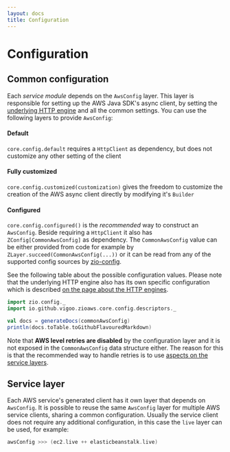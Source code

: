 ```yaml
---
layout: docs
title: Configuration
---
```


# Configuration

## Common configuration

Each _service module_ depends on the `AwsConfig` layer. This layer is responsible for setting up the 
AWS Java SDK's async client, by setting the [underlying HTTP engine](http.html) and all the common
settings. You can use the following layers to provide `AwsConfig`:

#### Default
`core.config.default` requires a `HttpClient` as dependency, but does not customize any other setting of the client

#### Fully customized
`core.config.customized(customization)` gives the freedom to customize the creation of the AWS async client directly by modifying it's `Builder`

#### Configured
`core.config.configured()` is the *recommended* way to construct an `AwsConfig`. Beside requiring a `HttpClient` it also has `ZConfig[CommonAwsConfig]` as dependency.
The `CommonAwsConfig` value can be either provided from code for example by `ZLayer.succeed(CommonAwsConfig(...))` or it can
be read from any of the supported config sources by [zio-config](https://zio.github.io/zio-config/).
 
See the following table about the possible configuration values. Please note that the underlying HTTP engine also has its own
specific configuration which is described [on the page about the HTTP engines](http.html). 

```scala mdoc:passthrough
import zio.config._
import io.github.vigoo.zioaws.core.config.descriptors._

val docs = generateDocs(commonAwsConfig)
println(docs.toTable.toGithubFlavouredMarkdown)
```

Note that **AWS level retries are disabled** by the configuration layer and it is not exposed in the `CommonAwsConfig` data structure either. The reason for 
this is that the recommended way to handle retries is to use [aspects on the service layers](aspects.html).

## Service layer
Each AWS service's generated client has it own layer that depends on `AwsConfig`. It is possible to reuse the same `AwsConfig` layer
for multiple AWS service clients, sharing a common configuration. Usually the service client does not require any additional configuration,
in this case the `live` layer can be used, for example:

```scala
awsConfig >>> (ec2.live ++ elasticbeanstalk.live)
```
